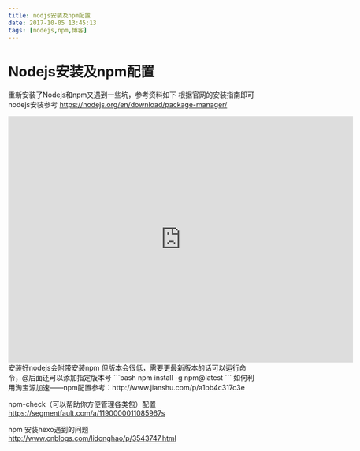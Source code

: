 ```yaml
---
title: nodjs安装及npm配置
date: 2017-10-05 13:45:13
tags: [nodejs,npm,博客]
---
```

# Nodejs安装及npm配置

重新安装了Nodejs和npm又遇到一些坑，参考资料如下
根据官网的安装指南即可
nodejs安装参考 https://nodejs.org/en/download/package-manager/
<iframe src="https://nodejs.org/en/download/package-manager/" width="700px" height="500px" frameborder="0" scrolling="no"> </iframe>
安装好nodejs会附带安装npm
但版本会很低，需要更最新版本的话可以运行命令，@后面还可以添加指定版本号
```bash
npm install -g npm@latest 
```
如何利用淘宝源加速——npm配置参考：http://www.jianshu.com/p/a1bb4c317c3e

npm-check（可以帮助你方便管理各类包）配置  https://segmentfault.com/a/1190000011085967s

npm 安装hexo遇到的问题 http://www.cnblogs.com/lidonghao/p/3543747.html



